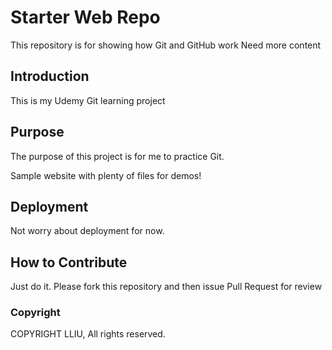 # Starter Web Repo

This repository is for showing how Git and GitHub work
Need more content

## Introduction

This is my Udemy Git learning project

## Purpose

The purpose of this project is for me to practice Git.

Sample website with plenty of files for demos!

## Deployment

Not worry about deployment for now.

## How to Contribute

Just do it.
Please fork this repository and then issue Pull Request for review

### Copyright

COPYRIGHT LLIU, All rights reserved.
